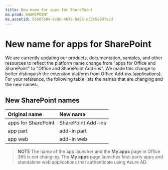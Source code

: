 ```yaml
---
title: New name for apps for SharePoint
ms.prod: SHAREPOINT
ms.assetid: 05b07b04-6c8b-4b7e-bd86-e32c589dfead
---
```



# New name for apps for SharePoint

We are currently updating our products, documentation, samples, and other resources to reflect the platform name change from "apps for Office and SharePoint" to "Office and SharePoint Add-ins". We made this change to better distinguish the extension platform from Office Add-ins (applications). For your reference, the following table lists the names that are changing and the new names.





## New SharePoint names
<a name="bk_newname"> </a>



|**Original name**|**New name**|
|:-----|:-----|
|apps for SharePoint  <br/> |SharePoint Add-ins  <br/> |
|app part  <br/> |add-in part  <br/> |
|app web  <br/> |add-in web  <br/> |
 

> **NOTE**
> The name of the app launcher and the **My apps** page in Office 365 is not changing. The **My apps** page launches first-party apps and standalone web applications that authenticate using Azure AD.





